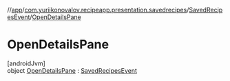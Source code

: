 //[app](../../../../index.md)/[com.yuriikonovalov.recipeapp.presentation.savedrecipes](../../index.md)/[SavedRecipesEvent](../index.md)/[OpenDetailsPane](index.md)

# OpenDetailsPane

[androidJvm]\
object [OpenDetailsPane](index.md) : [SavedRecipesEvent](../index.md)

